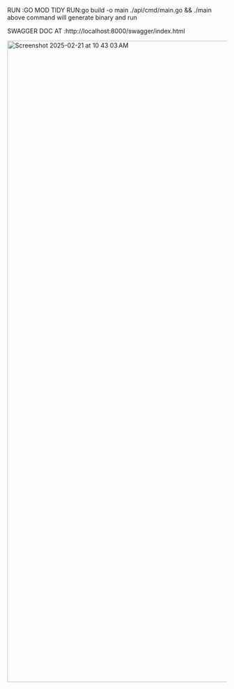 
RUN :GO MOD TIDY
RUN:go build -o main ./api/cmd/main.go && ./main
 above command will generate binary and run

SWAGGER DOC AT :http://localhost:8000/swagger/index.html

<img width="1470" alt="Screenshot 2025-02-21 at 10 43 03 AM" src="https://github.com/user-attachments/assets/2967b69e-95f1-4f8b-8215-1e6d836e6d1d" />
